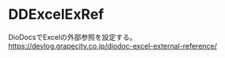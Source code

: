 # DDExcelExRef
DioDocsでExcelの外部参照を設定する。
https://devlog.grapecity.co.jp/diodoc-excel-external-reference/
